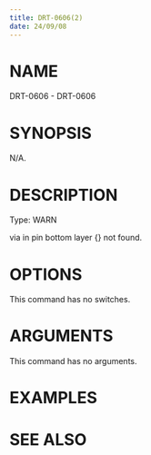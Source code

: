 ```yaml
---
title: DRT-0606(2)
date: 24/09/08
---
```


# NAME

DRT-0606 - DRT-0606

# SYNOPSIS

N/A.

# DESCRIPTION

Type: WARN

via in pin bottom layer {} not found.

# OPTIONS

This command has no switches.

# ARGUMENTS

This command has no arguments.

# EXAMPLES

# SEE ALSO
